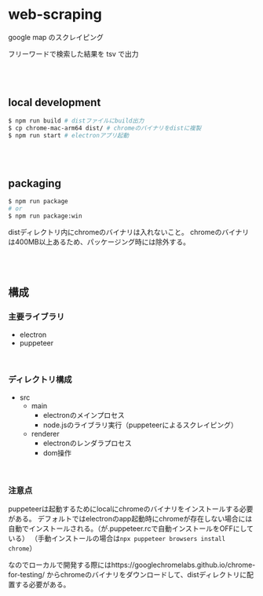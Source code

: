# web-scraping

google map のスクレイピング

フリーワードで検索した結果を tsv で出力

<br/><br/>

## local development

```bash
$ npm run build # distファイルにbuild出力
$ cp chrome-mac-arm64 dist/ # chromeのバイナリをdistに複製
$ npm run start # electronアプリ起動
```

<br/><br/>

## packaging

```bash
$ npm run package
# or
$ npm run package:win
```

distディレクトリ内にchromeのバイナリは入れないこと。
chromeのバイナリは400MB以上あるため、パッケージング時には除外する。

<br/><br/>

## 構成

### 主要ライブラリ

- electron
- puppeteer

<br/>

### ディレクトリ構成

- src
  - main
    - electronのメインプロセス
    - node.jsのライブラリ実行（puppeteerによるスクレイピング）
  - renderer
    - electronのレンダラプロセス
    - dom操作

<br/>

### 注意点

puppeteerは起動するためにlocalにchromeのバイナリをインストールする必要がある。
デフォルトではelectronのapp起動時にchromeが存在しない場合には自動でインストールされる。（が.puppeteer.rcで自動インストールをOFFにしている）
（手動インストールの場合は`npx puppeteer browsers install chrome`）

なのでローカルで開発する際にはhttps://googlechromelabs.github.io/chrome-for-testing/ からchromeのバイナリをダウンロードして、distディレクトリに配置する必要がある。
